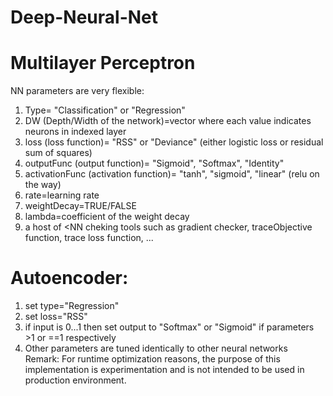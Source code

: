 # Deep-Neural-Net
# Multilayer Perceptron  
NN parameters are very flexible:  
1. Type= "Classification" or "Regression"  
2. DW (Depth/Width of the network)=vector where each value indicates neurons in indexed layer  
3. loss (loss function)= "RSS" or "Deviance" (either logistic loss or residual sum of squares)  
4. outputFunc (output function)= "Sigmoid", "Softmax", "Identity"  
5. activationFunc (activation function)= "tanh", "sigmoid", "linear" (relu on the way)  
6. rate=learning rate  
7. weightDecay=TRUE/FALSE  
8. lambda=coefficient of the weight decay  
9. a host of <NN cheking tools such as gradient checker, traceObjective function, trace loss function, ...  
# Autoencoder:  
1. set type="Regression"  
2. set loss="RSS"  
3. if input is 0...1 then set output to "Softmax" or "Sigmoid" if parameters >1 or ==1 respectively  
4. Other parameters are tuned identically to other neural networks  
Remark: For runtime optimization reasons, the purpose of this implementation is experimentation and is not intended to be used in production environment.  
